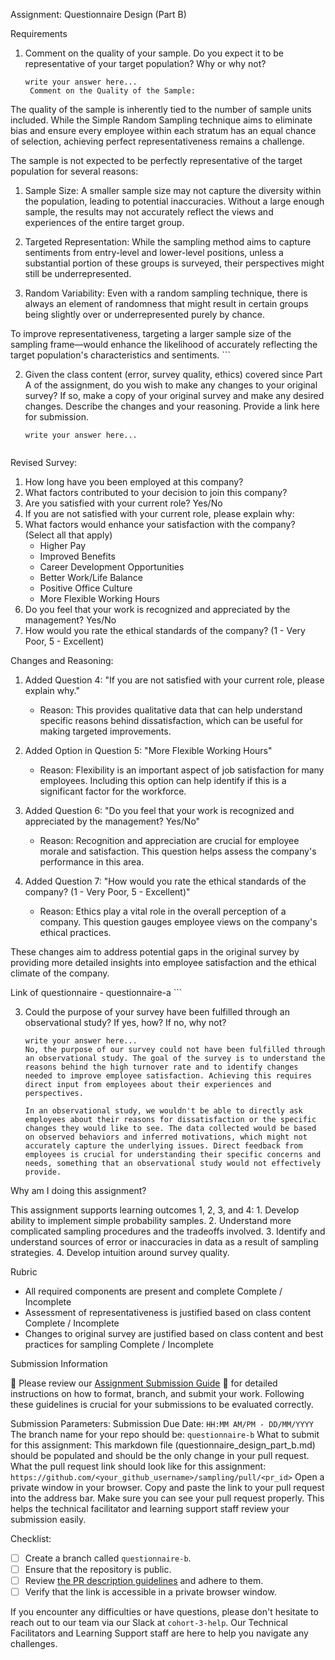  Assignment: Questionnaire Design (Part B)

 Requirements
1. Comment on the quality of your sample. Do you expect it to be representative of your target population? Why or why not?

    ```
    write your answer here...
     Comment on the Quality of the Sample:

The quality of the sample is inherently tied to the number of sample units included. While the Simple Random Sampling technique aims to eliminate bias and ensure every employee within each stratum has an equal chance of selection, achieving perfect representativeness remains a challenge. 

The sample is not expected to be perfectly representative of the target population for several reasons:

1. Sample Size: A smaller sample size may not capture the diversity within the population, leading to potential inaccuracies. Without a large enough sample, the results may not accurately reflect the views and experiences of the entire target group.
   
2. Targeted Representation: While the sampling method aims to capture sentiments from entry-level and lower-level positions, unless a substantial portion of these groups is surveyed, their perspectives might still be underrepresented.
   
3. Random Variability: Even with a random sampling technique, there is always an element of randomness that might result in certain groups being slightly over or underrepresented purely by chance.

To improve representativeness, targeting a larger sample size of the sampling frame—would enhance the likelihood of accurately reflecting the target population's characteristics and sentiments.
    ```

2. Given the class content (error, survey quality, ethics) covered since Part A of the assignment, do you wish to make any changes to your original survey? If so, make a copy of your original survey and make any desired changes. Describe the changes and your reasoning. Provide a link here for submission.

    ```
    write your answer here...
     
 Revised Survey:
1. How long have you been employed at this company?
2. What factors contributed to your decision to join this company?
3. Are you satisfied with your current role? Yes/No
4. If you are not satisfied with your current role, please explain why:
5. What factors would enhance your satisfaction with the company? (Select all that apply) 
    - Higher Pay 
    - Improved Benefits 
    - Career Development Opportunities 
    - Better Work/Life Balance 
    - Positive Office Culture
    - More Flexible Working Hours
6. Do you feel that your work is recognized and appreciated by the management? Yes/No
7. How would you rate the ethical standards of the company? (1 - Very Poor, 5 - Excellent)

 Changes and Reasoning:

1. Added Question 4: "If you are not satisfied with your current role, please explain why."
   - Reason: This provides qualitative data that can help understand specific reasons behind dissatisfaction, which can be useful for making targeted improvements.

2. Added Option in Question 5: "More Flexible Working Hours"
   - Reason: Flexibility is an important aspect of job satisfaction for many employees. Including this option can help identify if this is a significant factor for the workforce.

3. Added Question 6: "Do you feel that your work is recognized and appreciated by the management? Yes/No"
   - Reason: Recognition and appreciation are crucial for employee morale and satisfaction. This question helps assess the company's performance in this area.

4. Added Question 7: "How would you rate the ethical standards of the company? (1 - Very Poor, 5 - Excellent)"
   - Reason: Ethics play a vital role in the overall perception of a company. This question gauges employee views on the company's ethical practices.

These changes aim to address potential gaps in the original survey by providing more detailed insights into employee satisfaction and the ethical climate of the company. 

Link of questionnaire -
questionnaire-a
    ```


3. Could the purpose of your survey have been fulfilled through an observational study? If yes, how? If no, why not?

    ```
    write your answer here...
    No, the purpose of our survey could not have been fulfilled through an observational study. The goal of the survey is to understand the reasons behind the high turnover rate and to identify changes needed to improve employee satisfaction. Achieving this requires direct input from employees about their experiences and perspectives.
    
    In an observational study, we wouldn't be able to directly ask employees about their reasons for dissatisfaction or the specific changes they would like to see. The data collected would be based on observed behaviors and inferred motivations, which might not accurately capture the underlying issues. Direct feedback from employees is crucial for understanding their specific concerns and needs, something that an observational study would not effectively provide.
    ```

 Why am I doing this assignment?

This assignment supports learning outcomes 1, 2, 3, and 4:
	1.	Develop ability to implement simple probability samples.
	2.	Understand more complicated sampling procedures and the tradeoffs involved.
	3.	Identify and understand sources of error or inaccuracies in data as a result of sampling strategies.
	4.	Develop intuition around survey quality.

 Rubric

-	All required components are present and complete Complete / Incomplete
-	Assessment of representativeness is justified based on class content Complete / Incomplete
-	Changes to original survey are justified based on class content and best practices for sampling Complete / Incomplete

 Submission Information

🚨 Please review our [Assignment Submission Guide](https://github.com/UofT-DSI/onboarding/blob/main/onboarding_documents/submissions.md) 🚨 for detailed instructions on how to format, branch, and submit your work. Following these guidelines is crucial for your submissions to be evaluated correctly.

 Submission Parameters:
 Submission Due Date: `HH:MM AM/PM - DD/MM/YYYY`
 The branch name for your repo should be: `questionnaire-b`
 What to submit for this assignment:
     This markdown file (questionnaire_design_part_b.md) should be populated and should be the only change in your pull request.
 What the pull request link should look like for this assignment: `https://github.com/<your_github_username>/sampling/pull/<pr_id>`
     Open a private window in your browser. Copy and paste the link to your pull request into the address bar. Make sure you can see your pull request properly. This helps the technical facilitator and learning support staff review your submission easily.

Checklist:
- [ ] Create a branch called `questionnaire-b`.
- [ ] Ensure that the repository is public.
- [ ] Review [the PR description guidelines](https://github.com/UofT-DSI/onboarding/blob/main/onboarding_documents/submissions.mdguidelines-for-pull-request-descriptions) and adhere to them.
- [ ] Verify that the link is accessible in a private browser window.

If you encounter any difficulties or have questions, please don't hesitate to reach out to our team via our Slack at `cohort-3-help`. Our Technical Facilitators and Learning Support staff are here to help you navigate any challenges.
